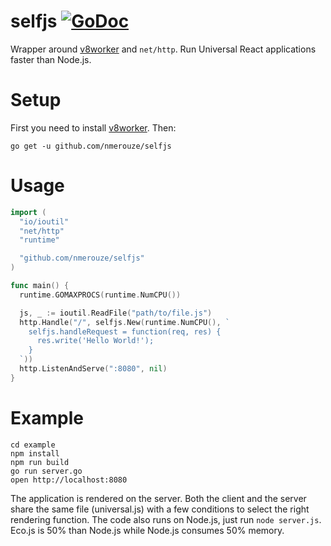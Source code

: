 # selfjs [![GoDoc](https://godoc.org/github.com/nmerouze/selfjs?status.png)](https://godoc.org/github.com/nmerouze/selfjs)

Wrapper around [v8worker](https://github.com/ry/v8worker) and `net/http`. Run Universal React applications faster than Node.js.

# Setup

First you need to install [v8worker](https://github.com/ry/v8worker). Then:

```
go get -u github.com/nmerouze/selfjs
```

# Usage

``` go
import (
  "io/ioutil"
  "net/http"
  "runtime"

  "github.com/nmerouze/selfjs"
)

func main() {
  runtime.GOMAXPROCS(runtime.NumCPU())

  js, _ := ioutil.ReadFile("path/to/file.js")
  http.Handle("/", selfjs.New(runtime.NumCPU(), `
    selfjs.handleRequest = function(req, res) {
      res.write('Hello World!');
    }
  `))
  http.ListenAndServe(":8080", nil)
}
```

# Example

```
cd example
npm install
npm run build
go run server.go
open http://localhost:8080
```

The application is rendered on the server. Both the client and the server share the same file (universal.js) with a few conditions to select the right rendering function. The code also runs on Node.js, just run `node server.js`. Eco.js is 50% than Node.js while Node.js consumes 50% memory.